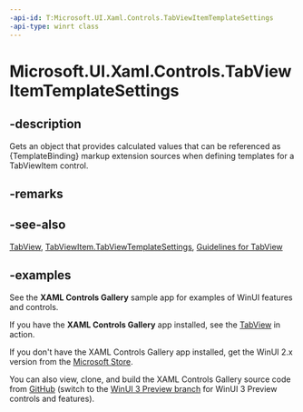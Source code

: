 ```yaml
---
-api-id: T:Microsoft.UI.Xaml.Controls.TabViewItemTemplateSettings
-api-type: winrt class
---
```


# Microsoft.UI.Xaml.Controls.TabViewItemTemplateSettings

<!--
public class TabViewItemTemplateSettings : Windows.UI.Xaml.DependencyObject
-->

## -description

Gets an object that provides calculated values that can be referenced as {TemplateBinding} markup extension sources when defining templates for a TabViewItem control.

## -remarks

## -see-also

[TabView](tabview.md), [TabViewItem.TabViewTemplateSettings](tabviewitem_tabviewtemplatesettings.md), [Guidelines for TabView](/windows/apps/design/controls/tab-view)

## -examples

See the **XAML Controls Gallery** sample app for examples of WinUI features and controls.

If you have the **XAML Controls Gallery** app installed, see the [TabView](xamlcontrolsgallery:/item/TabView) in action.

If you don't have the XAML Controls Gallery app installed, get the WinUI 2.x version from the [Microsoft Store](https://www.microsoft.com/p/xaml-controls-gallery/9msvh128x2zt).

You can also view, clone, and build the XAML Controls Gallery source code from [GitHub](https://github.com/Microsoft/Xaml-Controls-Gallery) (switch to the [WinUI 3 Preview branch](https://github.com/microsoft/Xaml-Controls-Gallery/tree/winui3preview) for WinUI 3 Preview controls and features).
